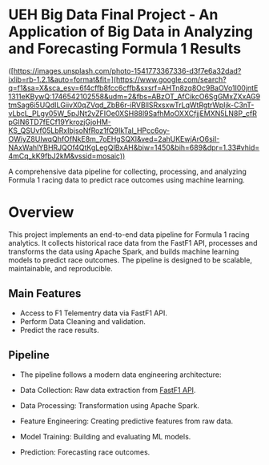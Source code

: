 # UEH Big Data Final Project - An Application of Big Data in Analyzing and Forecasting Formula 1 Results
([https://images.unsplash.com/photo-1541773367336-d3f7e6a32dad?ixlib=rb-1.2.1&auto=format&fit=](https://www.google.com/search?q=f1&sa=X&sca_esv=6f4cffb8fcc6cffb&sxsrf=AHTn8zq8Oc9BaOVo1I00jntE1311eKBywQ:1746542102558&udm=2&fbs=ABzOT_AfCikcO6SgGMxZXxAG9tmSag6i5UQdILGiivX0qZVqd_ZbB6r-iRVBllSRxsxwTrLqWtRgtrWpIjk-C3nT-vLbcL_PLgy05W_5pJNt2vZFIOe0XSH88l9SafhMoOXXCfjjEMXN5LN8P_cfRpGIN6TD7fECf19YkrozjGjoHM-KS_QSUvf05LbRxIbjsoNfRoz1fQ9IkTal_HPcc6oy-OWiyZ8UIwqQhfOfNkE8m_7oEHgSQXI&ved=2ahUKEwjArO6siI-NAxWahlYBHRJQOf4QtKgLegQIBxAH&biw=1450&bih=689&dpr=1.33#vhid=4mCq_kK9fbJ2kM&vssid=mosaic))

A comprehensive data pipeline for collecting, processing, and analyzing Formula 1 racing data to predict race outcomes using machine learning. 

# Overview
This project implements an end-to-end data pipeline for Formula 1 racing analytics. It collects historical race data from the FastF1 API, processes and transforms the data using Apache Spark, and builds machine learning models to predict race outcomes. The pipeline is designed to be scalable, maintainable, and reproducible.

## Main Features
- Access to F1 Telementry data via FastF1 API.
- Perform Data Cleaning and validation.
- Predict the race results.

## Pipeline
- The pipeline follows a modern data engineering architecture:

- Data Collection: Raw data extraction from [FastF1 API](https://docs.fastf1.dev/).

- Data Processing: Transformation using Apache Spark.

- Feature Engineering: Creating predictive features from raw data.

- Model Training: Building and evaluating ML models.

- Prediction: Forecasting race outcomes.
